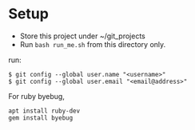 # Setup
* Store this project under ~/git_projects
* Run `bash run_me.sh` from this directory only.

run:
```
$ git config --global user.name "<username>"
$ git config --global user.email "<email@address>"
```

For ruby byebug,
```
apt install ruby-dev
gem install byebug
```
